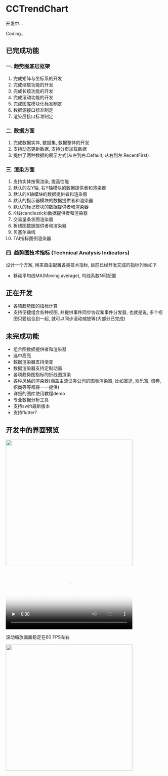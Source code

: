 # CCTrendChart 


开发中...

Coding...


## 已完成功能

### 一. 趋势图底层框架

1. 完成矩阵与坐标系的开发
2. 完成缩放功能的开发
3. 完成长按功能的开发
4. 完成滚动功能的开发
5. 完成图库模块化标准制定
6. 数据源接口标准制定
7. 渲染层接口标准制定


###  二. 数据方面

1. 完成数据实体, 数据集, 数据整体的开发
2. 支持动态更新数据, 支持分页加载数据
3. 提供了两种数据的展示方式(从左到右:Default, 从右到左:RecentFirst)

###  三. 渲染方面

1. 支持实体按需渲染, 提高性能 
2. 默认的左Y轴, 右Y轴模块的数据提供者和渲染器
3. 默认的X轴模块的数据提供者和渲染器
4. 默认的指示器模块的数据提供者和渲染器
5. 默认的标记模块的数据提供者和渲染器
6. K线(candlestick)数据提供者和渲染器
7. 交易量条状图渲染器
8. 折线图数据提供者和渲染器
9. 贝塞尔曲线
10. TAI指标图例渲染器

###  四. 趋势图技术指标 (Technical Analysis Indicators)

设计一个方案, 用来自由配置各类技术指标, 目前已经开发完成的指标列表如下

* 移动平均线MA(Moving average), 均线系数N可配置

## 正在开发
 
* 各项趋势图的指标计算
* 支持便捷组合各种视图, 并提供事件同步协议和事件分发器, 也就是说, 多个视图只要组合到一起, 就可以同步滚动缩放等(大部分已完成)

## 未完成功能

* 组合图数据提供者和渲染器
* 选中高亮
* 数据渲染器支持渐变
* 数据渲染器支持定制动画
* 各项趋势图指标的折线图渲染
* 各种风格的渲染器(涵盖主流证券公司的图表渲染器, 比如富途, 涨乐富, 蛋卷, 招商等等都将一一提供)
* 详细的图库使用教程demo
* 专业数据分析工具
* 支持swift最新版本
* 支持flutter?

## 开发中的界面预览

<img src="https://raw.githubusercontent.com/cocos543/CCTrendCharts/dev/IMG_7829.jpg"  width=400/>


<video width=400 id="video" controls="" preload="none" poster="https://raw.githubusercontent.com/cocos543/CCTrendCharts/dev/IMG_7829.jpg">
<source id="mp4" src="https://raw.githubusercontent.com/cocos543/CCTrendCharts/dev/1575542732977187.mp4" type="video/mp4">
</video>

滚动缩放画面稳定在60 FPS左右

<img src="https://raw.githubusercontent.com/cocos543/CCTrendCharts/dev/3091574998318_.pic_hd.jpg" width=400/>
